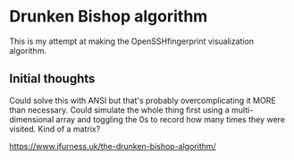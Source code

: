 # Drunken Bishop algorithm

This is my attempt at making the OpenSSHfingerprint visualization algorithm.

## Initial thoughts
Could solve this with ANSI but that's probably overcomplicating it MORE than necessary.
Could simulate the whole thing first using a multi-dimensional array and toggling the 0s to record how many times they were visited. Kind of a matrix?

https://www.jfurness.uk/the-drunken-bishop-algorithm/
